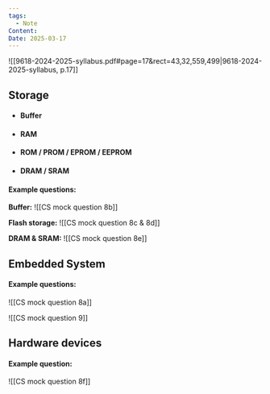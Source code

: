 ```yaml
---
tags:
  - Note
Content: 
Date: 2025-03-17
---
```


![[9618-2024-2025-syllabus.pdf#page=17&rect=43,32,559,499|9618-2024-2025-syllabus, p.17]]

## Storage
- #### Buffer
- #### RAM
- #### ROM / PROM / EPROM / EEPROM
- #### DRAM / SRAM

#### Example questions:

**Buffer:**
![[CS mock question 8b]]

**Flash storage:**
![[CS mock question 8c & 8d]]

**DRAM & SRAM:**
![[CS mock question 8e]]


## Embedded System

#### Example questions:

![[CS mock question 8a]]

![[CS mock question 9]]

## Hardware devices

#### Example question:

![[CS mock question 8f]]